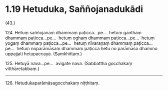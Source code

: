 

# 1.19 Hetuduka, Saññojanadukādi



(43.)

124\. Hetuṃ saññojanaṃ dhammaṃ paṭicca…pe…  hetuṃ ganthaṃ dhammaṃ paṭicca…pe…  hetuṃ oghaṃ dhammaṃ paṭicca…pe…  hetuṃ yogaṃ dhammaṃ paṭicca…pe…  hetuṃ nīvaraṇaṃ dhammaṃ paṭicca…pe…  hetuṃ noparāmāsaṃ dhammaṃ paṭicca hetu no parāmāso dhammo uppajjati hetupaccayā. (Saṃkhittaṃ.)

125\. Hetuyā nava…pe…  avigate nava. (Sabbattha gocchakaṃ vitthāretabbaṃ.)

---

126\. Hetudukaparāmāsagocchakaṃ niṭṭhitaṃ.





